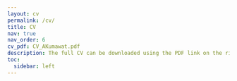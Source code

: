 ```yaml
---
layout: cv
permalink: /cv/
title: CV
nav: true
nav_order: 6
cv_pdf: CV_AKumawat.pdf
description: The full CV can be downloaded using the PDF link on the right.
toc:
  sidebar: left
---
```


